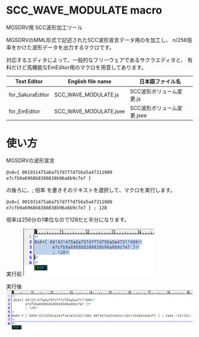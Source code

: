 # SCC_WAVE_MODULATE macro

MGSDRV用 SCC波形加工ツール

MGSDRVのMML形式で記述されたSCC波形宣言データ用のを加工し、
n/256倍率をかけた波形データを出力するマクロです。



対応するエディタによって、一般的なフリーウェアであるサクラエディタと、
有料だけど高機能なEmEditor用のマクロを用意してあります。

| Text Editor      | English file name      | 日本語ファイル名           |
|------------------|------------------------|----------------------------|
| for_SakuraEditor | SCC_WAVE_MODULATE.js   | SCC波形ボリューム変更.js   |
| for_EmEditor     | SCC_WAVE_MODULATE.jsee | SCC波形ボリューム変更.jsee |

# 使い方

MGSDRVの波形宣言
```
@s0={ 001931475a6a757d7f7d756a5a47311900 e7cfb9a6968b8380838b96a6b9c7e7 }
```
の後ろに、; 倍率 を書きそのテキストを選択して、マクロを実行します。

```
@s0={ 001931475a6a757d7f7d756a5a47311900 e7cfb9a6968b8380838b96a6b9c7e7 } ; 128
```
倍率は256分の1単位なので128だと半分になります。

実行前
![実行前](image/SCC_WAVE_VOLUME_0.png)

実行後
![実行後](image/SCC_WAVE_VOLUME_1.png)


